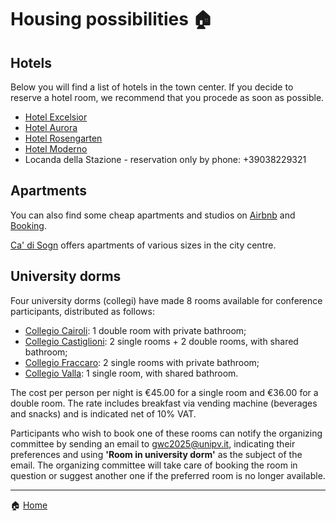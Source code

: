 # Housing possibilities 🏠

## Hotels
Below you will find a list of hotels in the town center. If you decide to reserve a hotel room, we recommend that you procede as soon as possible.

- [Hotel Excelsior](https://www.hotelexcelsiorpavia.com)
- [Hotel Aurora](https://www.hotel-aurora.eu)
- [Hotel Rosengarten](https://hotel-rosengarten-pavia.hotelmix.it)
- [Hotel Moderno](http://www.hotelmoderno.it)
- Locanda della Stazione - reservation only by phone: +39038229321

## Apartments
You can also find some cheap apartments and studios on [Airbnb](https://www.airbnb.com) and [Booking](https://www.booking.com/index.it.html?label=gen173nr-1BCAEoggI46AdIM1gEaHGIAQGYARS4AQfIAQ3YAQHoAQGIAgGoAgO4Aq25_q4GwAIB0gIkMmViMGJmZmUtMzUyOS00MWUyLWEzZjgtYzU1ZWRmOWJjNTlk2AIF4AIB&sid=5483f7dd17f206895ea9a8b31b5a5c7c&keep_landing=1&sb_price_type=total&). 

[Ca' di Sogn](https://www.lacadisogn.com/) offers apartments of various sizes in the city centre.

## University dorms
Four university dorms (collegi) have made 8 rooms available for conference participants, distributed as follows:

- [Collegio Cairoli](https://www.collegiocairoli.it/it/): 1 double room with private bathroom;
- [Collegio Castiglioni](http://www.collegiocastiglionibrugnatelli.it/): 2 single rooms + 2 double rooms, with shared bathroom;
- [Collegio Fraccaro](https://www.collegidipavia.it/collegio/7/collegio-plinio-fraccaro): 2 single rooms with private bathroom;
- [Collegio Valla](https://valla.edisu.pv.it/): 1 single room, with shared bathroom.

The cost per person per night is €45.00 for a single room and €36.00 for a double room. The rate includes breakfast via vending machine (beverages and snacks) and is indicated net of 10% VAT. 

Participants who wish to book one of these rooms can notify the organizing committee by sending an email to [gwc2025@unipv.it](gwc2025@unipv.it), indicating their preferences and using **'Room in university dorm'** as the subject of the email. The organizing committee will take care of booking the room in question or suggest another one if the preferred room is no longer available.

---

🏠 [Home](https://unipv-larl.github.io/GWC2025/)
